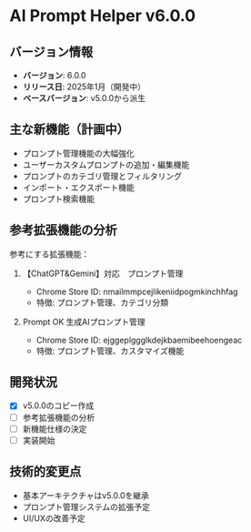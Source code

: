 # AI Prompt Helper v6.0.0

## バージョン情報
- **バージョン**: 6.0.0
- **リリース日**: 2025年1月（開発中）
- **ベースバージョン**: v5.0.0から派生

## 主な新機能（計画中）
- プロンプト管理機能の大幅強化
- ユーザーカスタムプロンプトの追加・編集機能
- プロンプトのカテゴリ管理とフィルタリング
- インポート・エクスポート機能
- プロンプト検索機能

## 参考拡張機能の分析
参考にする拡張機能：
1. 【ChatGPT&Gemini】対応　プロンプト管理
   - Chrome Store ID: nmailmmpcejlikeniidpogmkinchhfag
   - 特徴: プロンプト管理、カテゴリ分類

2. Prompt OK 生成AIプロンプト管理  
   - Chrome Store ID: ejggeplggglkdejkbaemibeehoengeac
   - 特徴: プロンプト管理、カスタマイズ機能

## 開発状況
- [x] v5.0.0のコピー作成
- [ ] 参考拡張機能の分析
- [ ] 新機能仕様の決定
- [ ] 実装開始

## 技術的変更点
- 基本アーキテクチャはv5.0.0を継承
- プロンプト管理システムの拡張予定
- UI/UXの改善予定